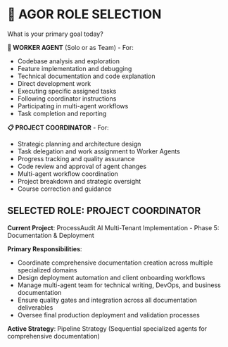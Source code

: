 # 🎼 AGOR ROLE SELECTION

What is your primary goal today?

**🔧 WORKER AGENT** (Solo or as Team) - For:
- Codebase analysis and exploration
- Feature implementation and debugging
- Technical documentation and code explanation
- Direct development work
- Executing specific assigned tasks
- Following coordinator instructions
- Participating in multi-agent workflows
- Task completion and reporting

**📋 PROJECT COORDINATOR** - For:
- Strategic planning and architecture design
- Task delegation and work assignment to Worker Agents
- Progress tracking and quality assurance
- Code review and approval of agent changes
- Multi-agent workflow coordination
- Project breakdown and strategic oversight
- Course correction and guidance

## SELECTED ROLE: PROJECT COORDINATOR

**Current Project**: ProcessAudit AI Multi-Tenant Implementation - Phase 5: Documentation & Deployment

**Primary Responsibilities**:
- Coordinate comprehensive documentation creation across multiple specialized domains
- Design deployment automation and client onboarding workflows  
- Manage multi-agent team for technical writing, DevOps, and business documentation
- Ensure quality gates and integration across all documentation deliverables
- Oversee final production deployment and validation processes

**Active Strategy**: Pipeline Strategy (Sequential specialized agents for comprehensive documentation)